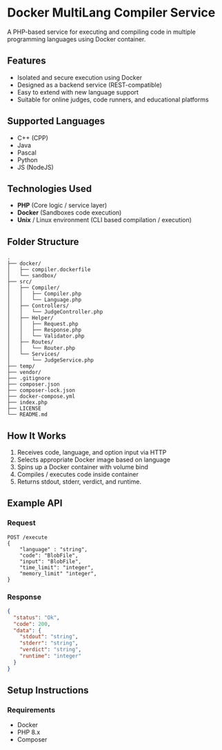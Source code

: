 # Docker MultiLang Compiler Service
A PHP-based service for executing and compiling code in multiple programming languages using Docker container.

## Features
- Isolated and secure execution using Docker
- Designed as a backend service (REST-compatible)
- Easy to extend with new language support
- Suitable for online judges, code runners, and educational platforms

## Supported Languages
- C++ (CPP)
- Java
- Pascal
- Python
- JS (NodeJS)

## Technologies Used
- **PHP** (Core logic / service layer)
- **Docker** (Sandboxes code execution)
- **Unix** / Linux environment (CLI based compilation / execution)

## Folder Structure
```
.
├── docker/
│   ├── compiler.dockerfile
│   └── sandbox/
├── src/
│   ├── Compiler/
│   │   ├── Compiler.php
│   │   └── Language.php
│   ├── Controllers/
│   │   └── JudgeController.php
│   ├── Helper/
│   │   ├── Request.php
│   │   ├── Response.php
│   │   └── Validator.php
│   ├── Routes/
│   │   └── Router.php
│   └── Services/
│       └── JudgeService.php
├── temp/
├── vendor/
├── .gitignore
├── composer.json
├── composer-lock.json
├── docker-compose.yml
├── index.php
├── LICENSE
└── README.md
```

## How It Works
1. Receives code, language, and option input via HTTP
2. Selects appropriate Docker image based on language
3. Spins up a Docker container with volume bind
4. Compiles / executes code inside container
5. Returns stdout, stderr, verdict, and runtime.

## Example API
### Request
```http
POST /execute
{
    "language" : "string",
    "code": "BlobFile",
    "input": "BlobFile",
    "time_limit": "integer",
    "memory_limit" "integer",
}
```
### Response
```json
{
  "status": "Ok",
  "code": 200,
  "data": {
    "stdout": "string",
    "stderr": "string",
    "verdict": "string",
    "runtime": "integer"
  }
}
```

## Setup Instructions
### Requirements
- Docker
- PHP 8.x
- Composer